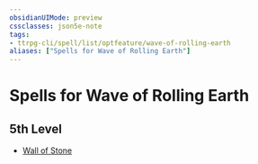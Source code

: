 ```yaml
---
obsidianUIMode: preview
cssclasses: json5e-note
tags:
- ttrpg-cli/spell/list/optfeature/wave-of-rolling-earth
aliases: ["Spells for Wave of Rolling Earth"]
---
```

# Spells for Wave of Rolling Earth

## 5th Level

- [Wall of Stone](wall-of-stone "PHB")